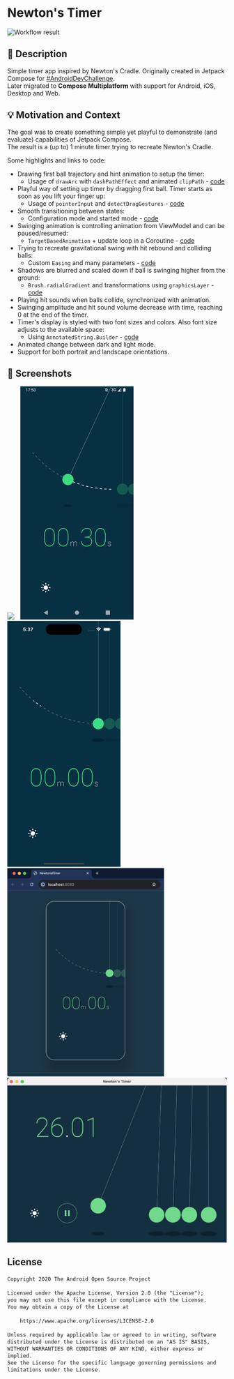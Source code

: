 # Newton's Timer

![Workflow result](https://github.com/MaciejCiemiega/NewtonsTimer/workflows/Check/badge.svg)


## :scroll: Description
Simple timer app inspired by Newton's Cradle. Originally created in Jetpack Compose for [#AndroidDevChallenge](https://developer.android.com/dev-challenge).  
Later migrated to **Compose Multiplatform** with support for Android, iOS, Desktop and Web.


## :bulb: Motivation and Context
The goal was to create something simple yet playful to demonstrate (and evaluate) capabilities of Jetpack Compose.  
The result is a (up to) 1 minute timer trying to recreate Newton's Cradle.

Some highlights and links to code:
- Drawing first ball trajectory and hint animation to setup the timer:
  - Usage of `drawArc` with `dashPathEffect` and animated `clipPath` - [code](/composeApp/src/commonMain/kotlin/com/mobnetic/newtonstimer/configuration/ConfigurationHint.kt)
- Playful way of setting up timer by dragging first ball. Timer starts as soon as you lift your finger up:
  - Usage of `pointerInput` and `detectDragGestures` - [code](/composeApp/src/commonMain/kotlin/com/mobnetic/newtonstimer/configuration/ConfigurationDrag.kt)
- Smooth transitioning between states:
  - Configuration mode and started mode - [code](/composeApp/src/commonMain/kotlin/com/mobnetic/newtonstimer/timer/NewtonsTimerScreen.kt)
- Swinging animation is controlling animation from ViewModel and can be paused/resumed:
  - `TargetBasedAnimation` + update loop in a Coroutine - [code](/composeApp/src/commonMain/kotlin/com/mobnetic/newtonstimer/timer/NewtonsTimerViewModel.kt)
- Trying to recreate gravitational swing with hit rebound and colliding balls:
  - Custom `Easing` and many parameters - [code](/composeApp/src/commonMain/kotlin/com/mobnetic/newtonstimer/balls/SwingAnimation.kt)
- Shadows are blurred and scaled down if ball is swinging higher from the ground:
  - `Brush.radialGradient` and transformations using `graphicsLayer` - [code](/composeApp/src/commonMain/kotlin/com/mobnetic/newtonstimer/balls/Shadow.kt)
- Playing hit sounds when balls collide, synchronized with animation.
- Swinging amplitude and hit sound volume decrease with time, reaching 0 at the end of the timer.
- Timer's display is styled with two font sizes and colors. Also font size adjusts to the available space:
  - Using `AnnotatedString.Builder` - [code](/composeApp/src/commonMain/kotlin/com/mobnetic/newtonstimer/timer/Display.kt)
- Animated change between dark and light mode.
- Support for both portrait and landscape orientations.


## :camera_flash: Screenshots
<img src="/results/video.gif" width="360">&emsp;<img src="/results/screenshot_android.png" width="260">&emsp;<img src="/results/screenshot_ios.png" width="260">&emsp;<img src="/results/screenshot_js.png" width="360">&emsp;<img src="/results/screenshot_desktop.png" width="640">

## License
```
Copyright 2020 The Android Open Source Project

Licensed under the Apache License, Version 2.0 (the "License");
you may not use this file except in compliance with the License.
You may obtain a copy of the License at

    https://www.apache.org/licenses/LICENSE-2.0

Unless required by applicable law or agreed to in writing, software
distributed under the License is distributed on an "AS IS" BASIS,
WITHOUT WARRANTIES OR CONDITIONS OF ANY KIND, either express or implied.
See the License for the specific language governing permissions and
limitations under the License.
```
